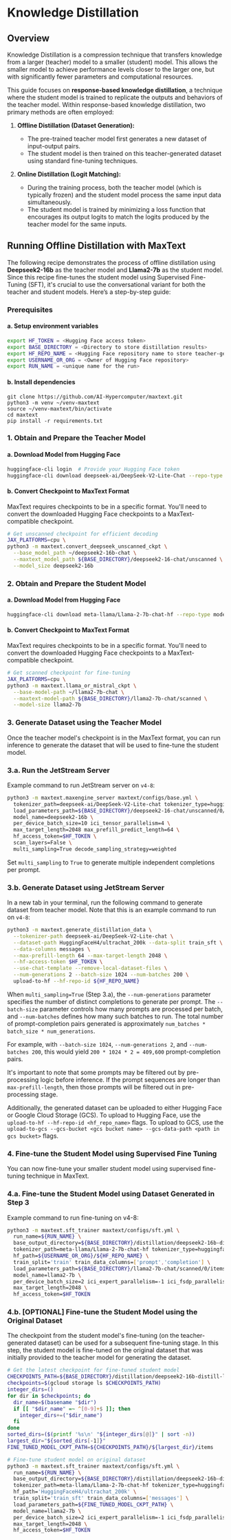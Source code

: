 # Knowledge Distillation

## Overview
Knowledge Distillation is a compression technique that transfers knowledge from a larger (teacher) model to a smaller (student) model. This allows the smaller model to achieve performance levels closer to the larger one, but with significantly fewer parameters and computational resources.

This guide focuses on **response-based knowledge distillation**, a technique where the student model is trained to replicate the outputs and behaviors of the teacher model. Within response-based knowledge distillation, two primary methods are often employed:

1.  **Offline Distillation (Dataset Generation):**
    *   The pre-trained teacher model first generates a new dataset of input-output pairs.
    *   The student model is then trained on this teacher-generated dataset using standard fine-tuning techniques.

2.  **Online Distillation (Logit Matching):**
    *   During the training process, both the teacher model (which is typically frozen) and the student model process the same input data simultaneously.
    *   The student model is trained by minimizing a loss function that encourages its output logits to match the logits produced by the teacher model for the same inputs.

## Running Offline Distillation with MaxText

The following recipe demonstrates the process of offline distillation using **Deepseek2-16b** as the teacher model and **Llama2-7b** as the student model. Since this recipe fine-tunes the student model using Supervised Fine-Tuning (SFT), it's crucial to use the conversational variant for both the teacher and student models. Here’s a step-by-step guide:

### Prerequisites

#### a. Setup environment variables

```bash
export HF_TOKEN = <Hugging Face access token>
export BASE_DIRECTORY = <Directory to store distillation results>
export HF_REPO_NAME = <Hugging Face repository name to store teacher-generated dataset>
export USERNAME_OR_ORG = <Owner of Hugging Face repository>
export RUN_NAME = <unique name for the run>
```

#### b. Install dependencies

```
git clone https://github.com/AI-Hypercomputer/maxtext.git
python3 -m venv ~/venv-maxtext
source ~/venv-maxtext/bin/activate
cd maxtext
pip install -r requirements.txt
```

### 1. Obtain and Prepare the Teacher Model

#### a. Download Model from Hugging Face

```bash
huggingface-cli login  # Provide your Hugging Face token
huggingface-cli download deepseek-ai/DeepSeek-V2-Lite-Chat --repo-type model --local-dir ~/deepseek2-16b-chat
```

#### b. Convert Checkpoint to MaxText Format
MaxText requires checkpoints to be in a specific format. You'll need to convert the downloaded Hugging Face checkpoints to a MaxText-compatible checkpoint.

```bash
# Get unscanned checkpoint for efficient decoding
JAX_PLATFORMS=cpu \
python3 -m maxtext.convert_deepseek_unscanned_ckpt \
  --base_model_path ~/deepseek2-16b-chat \
  --maxtext_model_path ${BASE_DIRECTORY}/deepseek2-16-chat/unscanned \
  --model_size deepseek2-16b
```

### 2. Obtain and Prepare the Student Model

#### a. Download Model from Hugging Face

```bash
huggingface-cli download meta-llama/Llama-2-7b-chat-hf --repo-type model --local-dir ~/llama2-7b-chat
```

#### b. Convert Checkpoint to MaxText Format
MaxText requires checkpoints to be in a specific format. You'll need to convert the downloaded Hugging Face checkpoints to a MaxText-compatible checkpoint.

```bash
# Get scanned checkpoint for fine-tuning
JAX_PLATFORMS=cpu \
python3 -m maxtext.llama_or_mistral_ckpt \
  --base-model-path ~/llama2-7b-chat \
  --maxtext-model-path ${BASE_DIRECTORY}/llama2-7b-chat/scanned \
  --model-size llama2-7b
```

### 3. Generate Dataset using the Teacher Model
Once the teacher model's checkpoint is in the MaxText format, you can run inference to generate the dataset that will be used to fine-tune the student model.

### 3.a. Run the JetStream Server

Example command to run JetStream server on `v4-8`:

```bash
python3 -m maxtext.maxengine_server maxtext/configs/base.yml \
  tokenizer_path=deepseek-ai/DeepSeek-V2-Lite-chat tokenizer_type=huggingface \
  load_parameters_path=${BASE_DIRECTORY}/deepseek2-16-chat/unscanned/0/items \
  model_name=deepseek2-16b \
  per_device_batch_size=10 ici_tensor_parallelism=4 \
  max_target_length=2048 max_prefill_predict_length=64 \
  hf_access_token=$HF_TOKEN \
  scan_layers=False \
  multi_sampling=True decode_sampling_strategy=weighted
```

Set `multi_sampling` to `True` to generate multiple independent completions per prompt.


### 3.b. Generate Dataset using JetStream Server
In a new tab in your terminal, run the following command to generate dataset from teacher model. Note that this is an example command to run on `v4-8`:

```bash
python3 -m maxtext.generate_distillation_data \
  --tokenizer-path deepseek-ai/DeepSeek-V2-Lite-chat \
  --dataset-path HuggingFaceH4/ultrachat_200k --data-split train_sft \
  --data-columns messages \
  --max-prefill-length 64 --max-target-length 2048 \
  --hf-access-token $HF_TOKEN \
  --use-chat-template --remove-local-dataset-files \
  --num-generations 2 --batch-size 1024 --num-batches 200 \
  upload-to-hf --hf-repo-id ${HF_REPO_NAME}
```

When `multi_sampling=True` (Step 3.a), the `--num-generations` parameter specifies the number of distinct completions to generate per prompt. The `--batch-size` parameter controls how many prompts are processed per batch, and `--num-batches` defines how many such batches to run. The total number of prompt-completion pairs generated is approximately `num_batches * batch_size * num_generations`.

For example, with `--batch-size 1024`, `--num-generations 2`, and `--num-batches 200`, this would yield `200 * 1024 * 2 = 409,600` prompt-completion pairs.

It's important to note that some prompts may be filtered out by pre-processing logic before inference. If the prompt sequences are longer than `max-prefill-length`, then those prompts will be filtered out in pre-processing stage.

Additionally, the generated dataset can be uploaded to either Hugging Face or Google Cloud Storage (GCS). To upload to Hugging Face, use the `upload-to-hf --hf-repo-id <hf_repo_name>` flags. To upload to GCS, use the `upload-to-gcs --gcs-bucket <gcs bucket name> --gcs-data-path <path in gcs bucket>` flags.

### 4. Fine-tune the Student Model using Supervised Fine Tuning
You can now fine-tune your smaller student model using supervised fine-tuning technique in MaxText.

### 4.a. Fine-tune the Student Model using Dataset Generated in Step 3

Example command to run fine-tuning on v4-8:

```bash
python3 -m maxtext.sft_trainer maxtext/configs/sft.yml \
  run_name=${RUN_NAME} \
  base_output_directory=${BASE_DIRECTORY}/distillation/deepseek2-16b-distill-llama2-7b \
  tokenizer_path=meta-llama/Llama-2-7b-chat-hf tokenizer_type=huggingface \
  hf_path=${USERNAME_OR_ORG}/${HF_REPO_NAME} \
  train_split='train' train_data_columns=['prompt','completion'] \
  load_parameters_path=${BASE_DIRECTORY}/llama2-7b-chat/scanned/0/items \
  model_name=llama2-7b \
  per_device_batch_size=2 ici_expert_parallelism=-1 ici_fsdp_parallelism=4 \
  max_target_length=2048 \
  hf_access_token=$HF_TOKEN
```

### 4.b. **[OPTIONAL]** Fine-tune the Student Model using the Original Dataset

The checkpoint from the student model's fine-tuning (on the teacher-generated dataset) can be used for a subsequent fine-tuning stage. In this step, the student model is fine-tuned on the original dataset that was initially provided to the teacher model for generating the dataset.

```bash
# Get the latest checkpoint for fine-tuned student model
CHECKPOINTS_PATH=${BASE_DIRECTORY}/distillation/deepseek2-16b-distill-llama2-7b/${RUN_NAME}/checkpoints
checkpoints=$(gcloud storage ls $CHECKPOINTS_PATH)
integer_dirs=()
for dir in $checkpoints; do
  dir_name=$(basename "$dir")
  if [[ "$dir_name" =~ ^[0-9]+$ ]]; then
    integer_dirs+=("$dir_name")
  fi
done
sorted_dirs=($(printf '%s\n' "${integer_dirs[@]}" | sort -n))
largest_dir="${sorted_dirs[-1]}"
FINE_TUNED_MODEL_CKPT_PATH=${CHECKPOINTS_PATH}/${largest_dir}/items

# Fine-tune student model on original dataset
python3 -m maxtext.sft_trainer maxtext/configs/sft.yml \
  run_name=${RUN_NAME} \
  base_output_directory=${BASE_DIRECTORY}/distillation/deepseek2-16b-distill-llama2-7b \
  tokenizer_path=meta-llama/Llama-2-7b-chat-hf tokenizer_type=huggingface \
  hf_path='HuggingFaceH4/ultrachat_200k' \
  train_split='train_sft' train_data_columns=['messages'] \
  load_parameters_path=${FINE_TUNED_MODEL_CKPT_PATH} \
  model_name=llama2-7b \
  per_device_batch_size=2 ici_expert_parallelism=-1 ici_fsdp_parallelism=4 \
  max_target_length=2048 \
  hf_access_token=$HF_TOKEN
```
